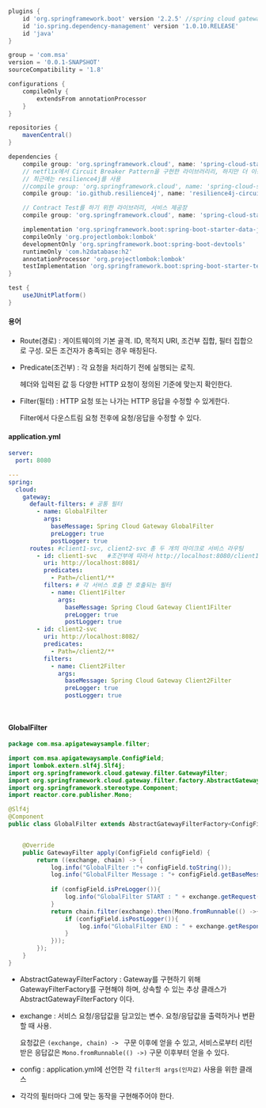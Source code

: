 ```groovy
plugins {
    id 'org.springframework.boot' version '2.2.5' //spring cloud gateway에서 사용하는 ga(Generally Available)
    id 'io.spring.dependency-management' version '1.0.10.RELEASE'
    id 'java'
}

group = 'com.msa'
version = '0.0.1-SNAPSHOT'
sourceCompatibility = '1.8'

configurations {
    compileOnly {
        extendsFrom annotationProcessor
    }
}

repositories {
    mavenCentral()
}

dependencies {
    compile group: 'org.springframework.cloud', name: 'spring-cloud-starter-gateway' //spring cloud gateway를 위한 라이브러리
    // netflix에서 Circuit Breaker Pattern을 구현한 라이브러리리, 하지만 더 이상 추가기능 제공되지 않고 유지보수만 한다고함
    // 최근에는 resilience4j를 사용
    //compile group: 'org.springframework.cloud', name: 'spring-cloud-starter-netflix-hystrix'
    compile group: 'io.github.resilience4j', name: 'resilience4j-circuitbreaker'

    // Contract Test를 하기 위한 라이브러리, 서비스 제공장
    compile group: 'org.springframework.cloud', name: 'spring-cloud-starter-contract-stub-runner'

    implementation 'org.springframework.boot:spring-boot-starter-data-jpa'
    compileOnly 'org.projectlombok:lombok'
    developmentOnly 'org.springframework.boot:spring-boot-devtools'
    runtimeOnly 'com.h2database:h2'
    annotationProcessor 'org.projectlombok:lombok'
    testImplementation 'org.springframework.boot:spring-boot-starter-test'
}

test {
    useJUnitPlatform()
}

```



#### 용어

- Route(경로) : 게이트웨이의 기본 골격. ID, 목적지 URI, 조건부 집합, 필터 집합으로 구성. 모든 조건자가 충족되는 경우 매칭된다.

- Predicate(조건부) : 각 요청을 처리하기 전에 실행되는 로직.

  헤더와 입력된 값 등 다양한 HTTP 요청이 정의된 기준에 맞는지 확인한다.

- Filter(필터) : HTTP 요청 또는 나가는 HTTP 응답을 수정할 수 있게한다.

  Filter에서 다운스트림 요청 전후에 요청/응답을 수정할 수 있다.



#### application.yml

```yaml
server:
  port: 8080

---
spring:
  cloud:
    gateway:
      default-filters: # 공통 필터
        - name: GlobalFilter
          args:
            baseMessage: Spring Cloud Gateway GlobalFilter
            preLogger: true
            postLogger: true
      routes: #client1-svc, client2-svc 총 두 개의 마이크로 서비스 라우팅
        - id: client1-svc   #조건부에 따라서 http://localhost:8080/client1/ 이 호출된다면 http://localhost:8081/client1/ 서비스가 호출된다.
          uri: http://localhost:8081/
          predicates:
            - Path=/client1/**
          filters: # 각 서비스 호출 전 호출되는 필터
            - name: Client1Filter
              args:
                baseMessage: Spring Cloud Gateway Client1Filter
                preLogger: true
                postLogger: true
        - id: client2-svc
          uri: http://localhost:8082/
          predicates:
            - Path=/client2/**
          filters:
            - name: Client2Filter
              args:
                baseMessage: Spring Cloud Gateway Client2Filter
                preLogger: true
                postLogger: true




```





#### GlobalFilter

```java
package com.msa.apigatewaysample.filter;

import com.msa.apigatewaysample.ConfigField;
import lombok.extern.slf4j.Slf4j;
import org.springframework.cloud.gateway.filter.GatewayFilter;
import org.springframework.cloud.gateway.filter.factory.AbstractGatewayFilterFactory;
import org.springframework.stereotype.Component;
import reactor.core.publisher.Mono;

@Slf4j
@Component
public class GlobalFilter extends AbstractGatewayFilterFactory<ConfigField> {


    @Override
    public GatewayFilter apply(ConfigField configField) {
        return ((exchange, chain) -> {
            log.info("GlobalFilter :"+ configField.toString());
            log.info("GlobalFilter Message : "+ configField.getBaseMessage());
            
            if (configField.isPreLogger()){
                log.info("GlobalFilter START : " + exchange.getRequest());
            }
            return chain.filter(exchange).then(Mono.fromRunnable(() ->{
                if (configField.isPostLogger()){
                    log.info("GlobalFilter END : " + exchange.getResponse());
                }
            }));
        });
    }
}


```



- AbstractGatewayFilterFactory : Gateway를 구현하기 위해 GatewayFilterFactory를 구현해야 하며, 상속할 수 있는 추상 클래스가  AbstractGatewayFilterFactory 이다.

- exchange : 서비스 요청/응답값을 담고있는 변수. 요청/응답값을 출력하거나 변환할 때 사용.

  요청값은 `(exchange, chain) -> ` 구문 이후에 얻을 수 있고, 서비스로부터 리턴받은 응답값은 `Mono.fromRunnable(() ->)` 구문 이후부터 얻을 수 있다.

- config : application.yml에 선언한 각 `filter의 args(인자값)` 사용을 위한 클래스

- 각각의 필터마다 그에 맞는 동작을 구현해주어야 한다.





